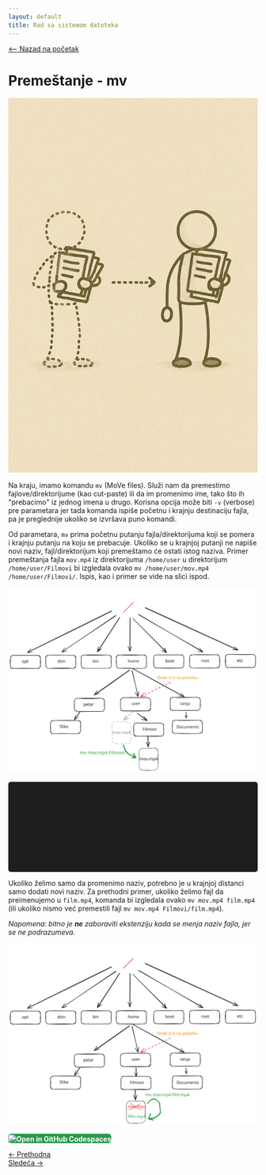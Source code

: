 ```yaml
---
layout: default
title: Rad sa sistemom datoteka
---
```


<link rel="stylesheet" href="/UNIX-beginner-course/assets/css/custom.css">

 

<script defer data-domain="dianasantavec.github.io/unix-beginner-course" src="https://unix.psc.vl.ba.node.igorsikuljak.rs:2443/js/script.js"></script>

<div style="margin-bottom: 1em;">
  <a href="/UNIX-beginner-course/" class="button-nav">⟵ Nazad na početak</a>
</div>


# Premeštanje - mv

![mv figure](../assets/diagrams/mv_figure.png)

Na kraju, imamo komandu `mv` (MoVe files). Služi nam da premestimo fajlove/direktorijume (kao cut-paste) ili da im promenimo ime, tako što ih "prebacimo" iz jednog imena u drugo. Korisna opcija može biti `-v` (verbose) pre parametara jer tada komanda ispiše početnu i krajnju destinaciju fajla, pa je preglednije ukoliko se izvršava puno komandi.

Od parametara, `mv` prima početnu putanju fajla/direktorijuma koji se pomera i krajnju putanju na koju se prebacuje. Ukoliko se u krajnjoj putanji ne napiše novi naziv, fajl/direktorijum koji premeštamo će ostati istog naziva. Primer premeštanja fajla `mov.mp4` iz direktorijuma `/home/user` u direktorijum `/home/user/Filmovi` bi izgledala ovako `mv /home/user/mov.mp4 /home/user/Filmovi/`. Ispis, kao i primer se vide na slici ispod.

![mv diagram](../assets/diagrams/mv_diagram.svg)

<div id="terminal"></div>

Ukoliko želimo samo da promenimo naziv, potrebno je u krajnjoj distanci samo dodati novi naziv. Za prethodni primer, ukoliko želimo fajl da preimenujemo u `film.mp4`, komanda bi izgledala ovako `mv mov.mp4 film.mp4` (ili ukoliko nismo već premestili fajl `mv mov.mp4 Filmovi/film.mp4`). 

*Napomena: bitno je **ne** zaboraviti ekstenziju kada se menja naziv fajla, jer se ne podrazumeva.* 

![mv rename diagram](../assets/diagrams/mv_rename_diagram.svg)

<a href="https://github.com/codespaces/new/?repo=dianasantavec/UNIX-beginner-course&devcontainer_path=.devcontainer/devcontainer.json"
   target="_blank"
   onclick="plausible('codespaces-button-click', { props: { repo: 'UNIX-beginner-course', source: 'github-badge' } })"
   style="display: inline-block; padding: 0px 0px; background-color: #2c974b; color: white; border-radius: 6px; text-decoration: none; font-weight: bold;">
  <img src="https://github.com/codespaces/badge.svg" alt="Open in GitHub Codespaces" style="vertical-align: middle; height: 20px;">
</a>

<div class="nav-buttons-wrapper">
  <div class="nav-left">
    <a href="2_6-mkdir.html" class="button-nav">← Prethodna</a>
  </div>
  <div class="nav-right">
    <a href="2_8-vezbe.html" class="button-nav">Sledeća →</a>
  </div>
</div>


<script>
  const lines = [
    "user@users-laptop:$ pwd",
    "/home/user",
    "user@users-laptop:$ ls",
    "Filmovi/   mov.mp4",
    "user@users-laptop:$ mv mov.mp4 Filmovi/",
    "user@users-laptop:$ ls",
    "Filmovi",
    "user@users-laptop:$ ls Filmovi",
    "mov.mp4",
    "user@users-laptop:$ cd Filmovi",
    "user@users-laptop:$ mv mov.mp4 film.mp4"
  ];

  const terminal = document.getElementById("terminal");
  let lineIndex = 0;

  function typeLine(line, i = 0) {
    if (i < line.length) {
      terminal.innerHTML += line[i];
      setTimeout(() => typeLine(line, i + 1), 40);
    } else {
      terminal.innerHTML += "<br>";
      lineIndex++;
      if (lineIndex < lines.length) {
        setTimeout(() => typeLine(lines[lineIndex]), 500);
      }
    }
  }

  document.addEventListener("DOMContentLoaded", () => {
    typeLine(lines[lineIndex]);
  });
</script>

<style>
  #terminal {
    background: #1e1e1e;
    color: #00ff00;
    font-family: monospace;
    padding: 1rem;
    white-space: pre-wrap;
    font-size: 1rem;
    border-radius: 5px;
    margin-top: 1rem;
    min-height: 150px;
  }
</style>